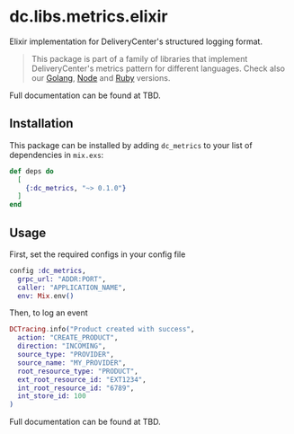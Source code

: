 # dc.libs.metrics.elixir

Elixir implementation for DeliveryCenter's structured logging format.

> This package is part of a family of libraries that implement DeliveryCenter's metrics pattern  for different languages. 
Check also our [Golang](https://github.com/deliverycenter/dc.libs.metrics.golang), 
>[Node](https://github.com/deliverycenter/dc.libs.metrics.node) and 
>[Ruby](https://github.com/deliverycenter/dc.libs.metrics.ruby) versions.

Full documentation can be found at TBD.

## Installation

This package can be installed by adding `dc_metrics` to your list of dependencies in `mix.exs`:

```elixir
def deps do
  [
    {:dc_metrics, "~> 0.1.0"}
  ]
end
```

## Usage

First, set the required configs in your config file

```elixir
config :dc_metrics,
  grpc_url: "ADDR:PORT",
  caller: "APPLICATION_NAME",
  env: Mix.env()
```

Then, to log an event

```elixir
DCTracing.info("Product created with success",
  action: "CREATE_PRODUCT",
  direction: "INCOMING",
  source_type: "PROVIDER",
  source_name: "MY_PROVIDER",
  root_resource_type: "PRODUCT",
  ext_root_resource_id: "EXT1234",
  int_root_resource_id: "6789",
  int_store_id: 100
)
```

Full documentation can be found at TBD.
